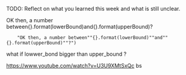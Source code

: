 TODO: Reflect on what you learned this week and what is still unclear.

OK then, a number between{}.format(lowerBound)and{}.format(upperBound)?

        "OK then, a number between""{}.format(lowerBound)""and""{}.format(upperBound)""?")

what if lowwer_bond bigger than upper_bound ?

https://www.youtube.com/watch?v=U3U9XMtSxQc bs
